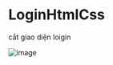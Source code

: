 # LoginHtmlCss
cắt giao diện loigin

![image](https://github.com/trongbao66/LoginHtmlCss/assets/85869761/d4e9542d-0ada-4d21-bff4-ca3056a49ba0)

